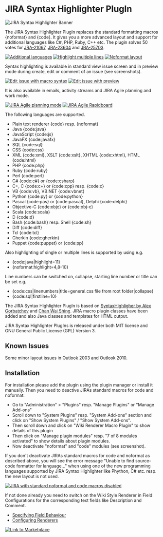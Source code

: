 JIRA Syntax Highlighter PlugIn
================================

![JIRA Syntax Highlighter Banner](https://bitbucket.org/hski/syntaxplugin-public/raw/master/images/syntaxplugin_banner_460x225.jpg)

The JIRA Syntax Highlighter PlugIn replaces the standard formatting macros {noformat} and {code}. It gives you a more advanced layout and support for additional languages like C#, PHP, Ruby, C++ etc. The plugin solves 50 votes for [JRA-21067](https://jira.atlassian.com/browse/JRA-21067), [JRA-23604](https://jira.atlassian.com/browse/JRA-23604) and [JRA-25703](https://jira.atlassian.com/browse/JRA-25703).

[![Additional languages](https://bitbucket.org/hski/syntaxplugin-public/raw/master/images/docs/Additional_languages_thumb.png)](https://bitbucket.org/hski/syntaxplugin-public/raw/master/images/docs/Additional_languages.png)
[![Highlight multiple lines](https://bitbucket.org/hski/syntaxplugin-public/raw/master/images/docs/Highlight_multiple_lines_thumb.png)](https://bitbucket.org/hski/syntaxplugin-public/raw/master/images/docs/Highlight_multiple_lines.png)
[![Noformat layout](https://bitbucket.org/hski/syntaxplugin-public/raw/master/images/docs/Highlight_lines_and_horizontal_scrolling_in_noformat_thumb.png)](https://bitbucket.org/hski/syntaxplugin-public/raw/master/images/docs/Highlight_lines_and_horizontal_scrolling_in_noformat.png)

Syntax highlighting is available in standard view issue screen and in preview mode during create, edit or comment of an issue (see screenshots).

[![Edit issue with macro syntax](https://bitbucket.org/hski/syntaxplugin-public/raw/master/images/docs/Edit_issue_with_macro_syntax_thumb.png)](https://bitbucket.org/hski/syntaxplugin-public/raw/master/images/docs/Edit_issue_with_macro_syntax.png)
[![Edit issue with preview](https://bitbucket.org/hski/syntaxplugin-public/raw/master/images/docs/Edit_issue_with_preview_thumb.png)](https://bitbucket.org/hski/syntaxplugin-public/raw/master/images/docs/Edit_issue_with_preview.png)

It is also available in emails, activity streams and JIRA Agile planning and work mode.

[![JIRA Agile planning mode](https://bitbucket.org/hski/syntaxplugin-public/raw/master/images/docs/Syntax_highlighting_in_Greenhopper_Rapidboard_planning_mode_thumb.png)](https://bitbucket.org/hski/syntaxplugin-public/raw/master/images/docs/Syntax_highlighting_in_Greenhopper_Rapidboard_planning_mode.png)
[![JIRA Agile Rapidboard](https://bitbucket.org/hski/syntaxplugin-public/raw/master/images/docs/Syntax_highlighting_in_Greenhopper_Rapidboard_Work_mode_thumb.png)](https://bitbucket.org/hski/syntaxplugin-public/raw/master/images/docs/Syntax_highlighting_in_Greenhopper_Rapidboard_Work_mode.png)

The following languages are supported.

*    Plain text renderer {code} resp. {noformat}
*    Java {code:java}
*    JavaScript {code:js}
*    JavaFX {code:javafx}
*    SQL {code:sql}
*    CSS {code:css}
*    XML {code:xml}, XSLT {code:xslt}, XHTML {code:xhtml}, HTML {code:html}
*    PHP {code:php}
*    Ruby {code:ruby}
*    Perl {code:perl}
*    C# {code:c#} or {code:csharp}
*    C+, C {code:c+} or {code:cpp} resp. {code:c}
*    VB {code:vb}, VB.NET {code:vbnet}
*    Python {code:py} or {code:python}
*    Pascal {code:pas} or {code:pascal}, Delphi {code:delphi}
*    Objective-C {code:objc} or {code:obj-c} 
*    Scala {code:scala}
*    D {code:d} 
*    Bash {code:bash} resp. Shell {code:sh}
*    Diff {code:diff}
*    Tcl {code:tcl} 
*    Gherkin {code:gherkin} 
*    Puppet {code:puppet} or {code:pp}

Also highlighting of single or multiple lines is supported by using e.g.

*    {code:java|highlight=11}
*    {noformat:highlight=4,8-10} 

Line numbers can be switched on, collapse, starting line number or title can be set e.g.

*    {code:css|linenumbers|title=general.css file from root folder|collapse}
*    {code:sql|firstline=10}

The JIRA Syntax Highlighter PlugIn is based on [SyntaxHighligher by Alex Gorbatchev](http://alexgorbatchev.com/SyntaxHighlighter) and [Chan Wai Shing](https://code.google.com/p/java-syntax-highlighter/). JIRA macro plugin classes have been added and also Java classes and templates for HTML output.

JIRA Syntax Highlighter PlugIns is released under both MIT license and GNU General Public License (GPL) Version 3.

Known Issues
------------

Some minor layout issues in Outlook 2003 and Outlook 2010.


Installation
------------

For installation please add the plugin using the plugin manager or install it manually. Then you need to deactive JIRAs standard macros for code and noformat:   

* Go to "Administration" > "Plugins" resp. "Manage Plugins" or "Manage Add-ons"
* Scroll down to "System Plugins" resp. "System Add-ons" section and click on "Show System Plugins" / "Show System Add-ons". 
* Then scroll down and click on "Wiki Renderer Macro Plugin" to show details of this plugin
* Then click on "Manage plugin modules" resp. "7 of 8 modules activated" to show details about plugin modules. 
* Now deactivate "noformat" and "code" modules (see screenshot).

If you don't deactivate JIRAs standard macros for code and noformat as described above, you will see the error message "Unable to find source-code formatter for language..." when using one of the new programming languages supported by JIRA Syntax Highlighter like Phython, C# etc. resp. the new layout is not used.

[![JIRA with standard noformat and code macros disabled](https://bitbucket.org/hski/syntaxplugin-public/raw/master/images/docs/JIRA_5.0_with_standard_noformat_and_code_macros_disabled_thumb.png)](https://bitbucket.org/hski/syntaxplugin-public/raw/master/images/docs/JIRA_5.0_with_standard_noformat_and_code_macros_disabled.png)

If not done already you need to switch on the Wiki Style Renderer in Field Configurations for the corresponding text fields like Description and Comment.

*    [Specifying Field Behaviour](http://confluence.atlassian.com/display/JIRA/Specifying+Field+Behaviour#SpecifyingFieldBehaviour-ChangingaFieldsRenderer)
*    [Configuring Renderers](http://confluence.atlassian.com/display/JIRA/Configuring+Renderers)

[![Link to Marketplace](https://bitbucket.org/hski/syntaxplugin-public/raw/master/images/marketplace_available_dark_180x80.png)](https://marketplace.atlassian.com/plugins/jira.plugin.syntaxhighlighter.macro.syntaxplugin)